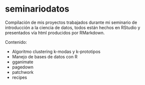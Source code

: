 # seminariodatos
Compilación de mis proyectos trabajados durante mi seminario de introducción a la ciencia de datos, todos están hechos en RStudio y presentados vía html producidos por RMarkdown.

Contenido:
- Algoritmo clustering k-modas y k-prototipos
- Manejo de bases de datos con R
- gganimate
- pagedown
- patchwork
- recipes
